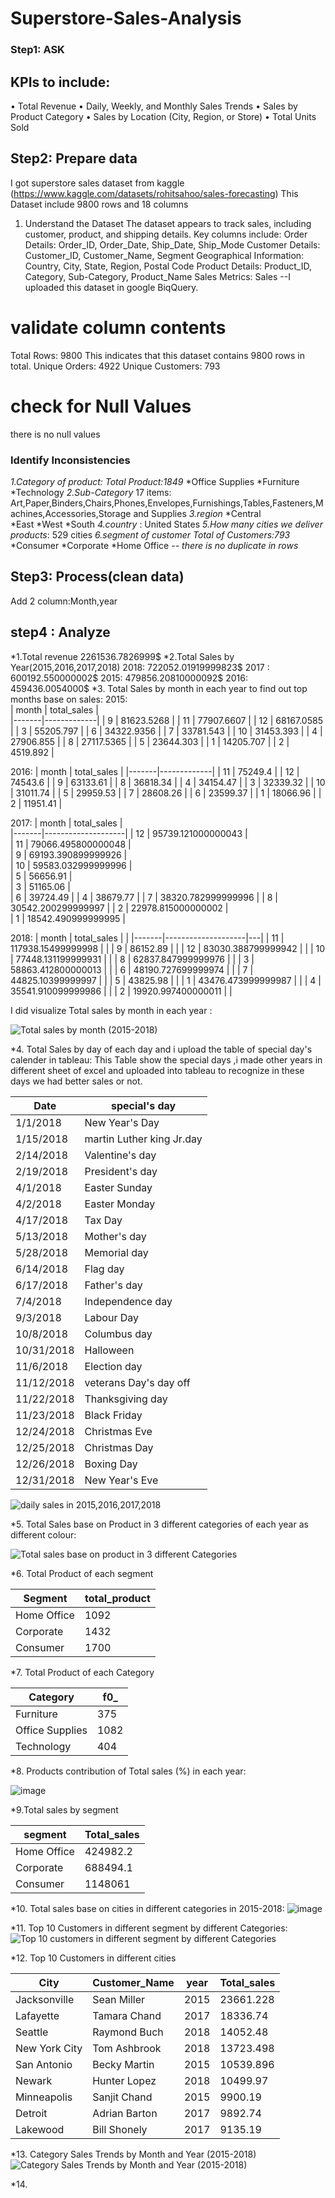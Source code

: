 # Superstore-Sales-Analysis

### Step1: ASK 
## KPIs to include:
•	Total Revenue
•	Daily, Weekly, and Monthly Sales Trends
•	Sales by Product Category
•	Sales by Location (City, Region, or Store)
•	Total Units Sold

## Step2: Prepare data 
I got superstore sales dataset from kaggle (https://www.kaggle.com/datasets/rohitsahoo/sales-forecasting)
This Dataset include 9800 rows and 18 columns
1. Understand the Dataset
The dataset appears to track sales, including customer, product, and shipping details. Key columns include:
Order Details: Order_ID, Order_Date, Ship_Date, Ship_Mode
Customer Details: Customer_ID, Customer_Name, Segment
Geographical Information: Country, City, State, Region, Postal Code
Product Details: Product_ID, Category, Sub-Category, Product_Name
Sales Metrics: Sales
--I uploaded this dataset in google BiqQuery.

# validate column contents
Total Rows: 9800
This indicates that this dataset contains 9800 rows in total.
Unique Orders: 4922
Unique Customers: 793

# check for Null Values
there is no null values

### Identify Inconsistencies
*1.Category of product:*   *Total Product:1849*
*Office Supplies
*Furniture
*Technology
*2.Sub-Category*
17 items:
Art,Paper,Binders,Chairs,Phones,Envelopes,Furnishings,Tables,Fasteners,Machines,Accessories,Storage and Supplies
*3.region*
*Central	
*East
*West
*South
*4.country* : United States
*5.How many cities we deliver products*: 529 cities
*6.segment of customer*   *Total of Customers:793*
*Consumer
*Corporate
*Home Office
*-- there is no duplicate in rows*
## Step3: Process(clean data)
Add 2 column:Month,year 
## step4 : Analyze

*1.Total revenue
2261536.7826999$
*2.Total Sales by Year(2015,2016,2017,2018)
2018: 722052.01919999823$
2017 : 600192.550000002$
2015: 479856.20810000092$
2016: 459436.0054000$
*3. Total Sales by month in each year to find out top months base on sales:
2015:                       
| month | total_sales |            
|-------|-------------|
| 9     | 81623.5268  |
| 11    | 77907.6607  |
| 12    | 68167.0585  |
| 3     | 55205.797   |
| 6     | 34322.9356  |
| 7     | 33781.543   |
| 10    | 31453.393   |
| 4     | 27906.855   |
| 8     | 27117.5365  |
| 5     | 23644.303   |
| 1     | 14205.707   |
| 2     | 4519.892    |

2016:
| month | total_sales |
|-------|-------------|
| 11    | 75249.4     |
| 12    | 74543.6     |
| 9     | 63133.61    |
| 8     | 36818.34    |
| 4     | 34154.47    |
| 3     | 32339.32    |
| 10    | 31011.74    |
| 5     | 29959.53    |
| 7     | 28608.26    |
| 6     | 23599.37    |
| 1     | 18066.96    |
| 2     | 11951.41    |

2017:
| month | total_sales        |  
|-------|--------------------|
| 12    | 95739.121000000043 |  
| 11    | 79066.495800000048 |  
| 9     | 69193.390899999926 |  
| 10    | 59583.032999999996 |  
| 5     | 56656.91           |  
| 3     | 51165.06           |  
| 6     | 39724.49           | 
| 4     | 38679.77           | 
| 7     | 38320.782999999996 | 
| 8     | 30542.200299999997 | 
| 2     | 22978.815000000002 |  
| 1     | 18542.490999999995 |  

2018:
| month | total_sales        |   |
|-------|--------------------|---|
| 11    | 117938.15499999998 |   |
| 9     | 86152.89           |   |
| 12    | 83030.388799999942 |   |
| 10    | 77448.131199999931 |   |
| 8     | 62837.847999999976 |   |
| 3     | 58863.412800000013 |   |
| 6     | 48190.727699999974 |   |
| 7     | 44825.10399999997  |   |
| 5     | 43825.98           |   |
| 1     | 43476.473999999987 |   |
| 4     | 35541.910099999986 |   |
| 2     | 19920.997400000011 |   |

I did visualize Total sales by month in each year : 


![Total sales by month (2015-2018)](https://github.com/user-attachments/assets/1c6d6de6-9e9a-40a8-8efd-5d8a68d7f1ea)

*4. Total Sales by day of each day and i upload the table of special day's calender in tableau:
This Table show the special days ,i made other years in different sheet of excel and uploaded into tableau to recognize in these days we had better sales or not.

| Date       | special's day             |
|------------|---------------------------|       
| 1/1/2018   | New Year's Day            |
| 1/15/2018  | martin Luther king Jr.day |
| 2/14/2018  | Valentine's day           |
| 2/19/2018  | President's day           |
| 4/1/2018   | Easter Sunday             |
| 4/2/2018   | Easter Monday             |
| 4/17/2018  | Tax Day                   |
| 5/13/2018  | Mother's day              |
| 5/28/2018  | Memorial day              |
| 6/14/2018  | Flag day                  |
| 6/17/2018  | Father's day              |
| 7/4/2018   | Independence day          |
| 9/3/2018   | Labour Day                |
| 10/8/2018  | Columbus day              |
| 10/31/2018 | Halloween                 |
| 11/6/2018  | Election day              |
| 11/12/2018 | veterans Day's day off    |
| 11/22/2018 | Thanksgiving day          |
| 11/23/2018 | Black Friday              |
| 12/24/2018 | Christmas Eve             |
| 12/25/2018 | Christmas Day             |
| 12/26/2018 | Boxing Day                |
| 12/31/2018 | New Year's Eve            |

![daily sales in 2015,2016,2017,2018](https://github.com/user-attachments/assets/6bdb0767-abb9-4f03-806d-5b4ac71239fe)


*5. Total Sales base on Product in 3 different categories of each year as different colour:

![Total sales base on product in 3 different Categories](https://github.com/user-attachments/assets/e0c7661c-c98b-4088-82cd-c0f534de22c1)

*6. Total Product of each segment

| Segment     | total_product |
|-------------|---------------|
| Home Office | 1092          |
| Corporate   | 1432          |
| Consumer    | 1700          |

*7. Total Product of each Category

| Category        | f0_  |
|-----------------|------|
| Furniture       | 375  |
| Office Supplies | 1082 |
| Technology      | 404  |

*8. Products contribution of Total sales (%) in each year:

![image](https://github.com/user-attachments/assets/b6b7a600-64cd-41bb-a007-e9288256b180)

*9.Total sales by segment

| segment     | Total_sales |
|-------------|-------------|
| Home Office | 424982.2    |
| Corporate   | 688494.1    |
| Consumer    | 1148061     |

*10. Total sales base on cities in different categories in 2015-2018:
![image](https://github.com/user-attachments/assets/dba5b722-d0d3-4f0e-baa2-024374658c5c)


*11. Top 10 Customers in different segment by different Categories:
![Top 10 customers in different segment by different Categories](https://github.com/user-attachments/assets/b153cd5a-24b4-4a06-a8fb-0d57318fcf92)

*12. Top 10 Customers in different cities 

| City          | Customer_Name | year | Total_sales |
|---------------|---------------|------|-------------|
| Jacksonville  | Sean Miller   | 2015 | 23661.228   |
| Lafayette     | Tamara Chand  | 2017 | 18336.74    |
| Seattle       | Raymond Buch  | 2018 | 14052.48    |
| New York City | Tom Ashbrook  | 2018 | 13723.498   |
| San Antonio   | Becky Martin  | 2015 | 10539.896   |
| Newark        | Hunter Lopez  | 2018 | 10499.97    |
| Minneapolis   | Sanjit Chand  | 2015 | 9900.19     |
| Detroit       | Adrian Barton | 2017 | 9892.74     |
| Lakewood      | Bill Shonely  | 2017 | 9135.19     |

*13. Category Sales Trends by Month and Year (2015-2018)
![Category Sales Trends by Month and Year (2015-2018)](https://github.com/user-attachments/assets/581079e5-fe16-4ab8-a8c7-1a02167c0c40)

*14. 



